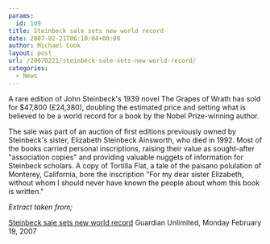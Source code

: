 ```yaml
---
params:
  id: 109
title: Steinbeck sale sets new world record
date: 2007-02-21T06:10:04+00:00
author: Michael Cook
layout: post
url: /20070221/steinbeck-sale-sets-new-world-record/
categories:
  - News
---
```

A rare edition of John Steinbeck's 1939 novel The Grapes of Wrath has sold for $47,800 (£24,380), doubling the estimated price and setting what is believed to be a world record for a book by the Nobel Prize-winning author.

The sale was part of an auction of first editions previously owned by Steinbeck's sister, Elizabeth Steinbeck Ainsworth, who died in 1992. Most of the books carried personal inscriptions, raising their value as sought-after "association copies" and providing valuable nuggets of information for Steinbeck scholars. A copy of Tortilla Flat, a tale of the paisano polulation of Monterey, California, bore the inscription "For my dear sister Elizabeth, without whom I should never have known the people about whom this book is written."

_Extract taken from;_

<a href="http://books.guardian.co.uk/news/articles/0,,2016702,00.html" target="_blank">Steinbeck sale sets new world record</a>
Guardian Unlimited, Monday February 19, 2007
